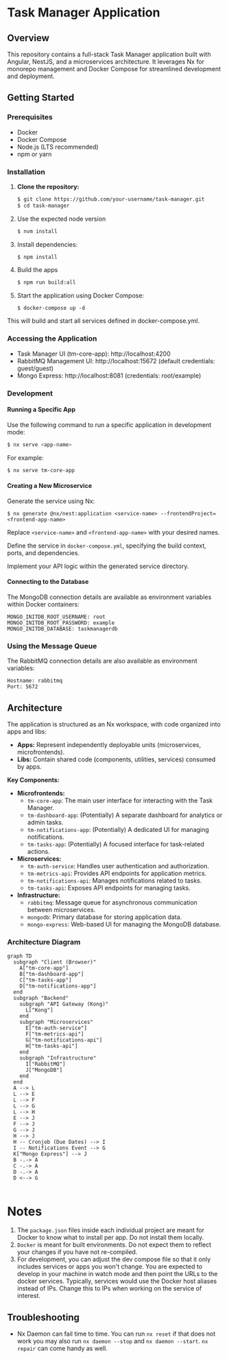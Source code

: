 # Task Manager Application

## Overview

This repository contains a full-stack Task Manager application built with Angular, NestJS, and a microservices architecture. It leverages Nx for monorepo management and Docker Compose for streamlined development and deployment.

## Getting Started

### Prerequisites

- Docker
- Docker Compose
- Node.js (LTS recommended)
- npm or yarn

### Installation

1. **Clone the repository:**
   ```bash
   $ git clone https://github.com/your-username/task-manager.git
   $ cd task-manager
   ```
1. Use the expected node version
    ```bash
    $ nvm install
    ```
2. Install dependencies:

    ```bash
    $ npm install
    ```
3. Build the apps
    ```bash
    $ npm run build:all
    ```
4. Start the application using Docker Compose:

    ```
    $ docker-compose up -d
    ````

This will build and start all services defined in docker-compose.yml.

### Accessing the Application
- Task Manager UI (tm-core-app): http://localhost:4200
- RabbitMQ Management UI: http://localhost:15672 (default credentials: guest/guest)
- Mongo Express: http://localhost:8081 (credentials: root/example)

### Development
#### Running a Specific App
Use the following command to run a specific application in development mode:
```bash
$ nx serve <app-name> 
```
For example:
```bash
$ nx serve tm-core-app
```

#### Creating a New Microservice
Generate the service using Nx:
```
$ nx generate @nx/nest:application <service-name> --frontendProject=<frontend-app-name> 
```

Replace `<service-name>` and `<frontend-app-name>` with your desired names.

Define the service in `docker-compose.yml`, specifying the build context, ports, and dependencies.

Implement your API logic within the generated service directory.

#### Connecting to the Database
The MongoDB connection details are available as environment variables within Docker containers:
```YML
MONGO_INITDB_ROOT_USERNAME: root
MONGO_INITDB_ROOT_PASSWORD: example
MONGO_INITDB_DATABASE: taskmanagerdb
```
### Using the Message Queue
The RabbitMQ connection details are also available as environment variables:
```YML
Hostname: rabbitmq
Port: 5672
```

## Architecture

The application is structured as an Nx workspace, with code organized into apps and libs:

- **Apps:** Represent independently deployable units (microservices, microfrontends).
- **Libs:** Contain shared code (components, utilities, services) consumed by apps.

**Key Components:**

- **Microfrontends:**
    - `tm-core-app`: The main user interface for interacting with the Task Manager.
    - `tm-dashboard-app`: (Potentially) A separate dashboard for analytics or admin tasks.
    - `tm-notifications-app`: (Potentially) A dedicated UI for managing notifications.
    - `tm-tasks-app`: (Potentially) A focused interface for task-related actions.
- **Microservices:**
    - `tm-auth-service`: Handles user authentication and authorization.
    - `tm-metrics-api`: Provides API endpoints for application metrics.
    - `tm-notifications-api`: Manages notifications related to tasks.
    - `tm-tasks-api`: Exposes API endpoints for managing tasks.
- **Infrastructure:**
    - `rabbitmq`: Message queue for asynchronous communication between microservices.
    - `mongodb`: Primary database for storing application data.
    - `mongo-express`: Web-based UI for managing the MongoDB database.


### Architecture Diagram

```mermaid
graph TD
  subgraph "Client (Browser)"
    A["tm-core-app"]
    B["tm-dashboard-app"]
    C["tm-tasks-app"]
    D["tm-notifications-app"]
  end
  subgraph "Backend"
    subgraph "API Gateway (Kong)"
      L["Kong"]
    end
    subgraph "Microservices"
      E["tm-auth-service"]
      F["tm-metrics-api"]
      G["tm-notifications-api"]
      H["tm-tasks-api"]
    end
    subgraph "Infrastructure"
      I["RabbitMQ"]
      J["MongoDB"]
    end
  end
  A --> L
  L --> E
  L --> F
  L --> G
  L --> H
  E --> J
  F --> J
  G --> J
  H --> J
  H -- Cronjob (Due Dates) --> I
  I -- Notifications Event --> G
  K["Mongo Express"] --> J
  B -.-> A
  C -.-> A
  D -.-> A
  D <--> G 


```

# Notes
1. The `package.json` files inside each individual project are meant for Docker to know what to install per app. Do not install them locally.
2. `Docker` is meant for built environments. Do not expect them to reflect your changes if you have not re-compiled.
3. For development, you can adjust the dev compose file so that it only includes services or apps you won't change. You are expected to develop in your machine in watch mode and then point the URLs to the docker services. Typically, services would use the Docker host aliases instead of IPs. Change this to IPs when working on the service of interest.

## Troubleshooting
- Nx Daemon can fail time to time. You can run `nx reset` if that does not work you may also run `nx daemon --stop` and `nx daemon --start`. `nx repair` can come handy as well.
